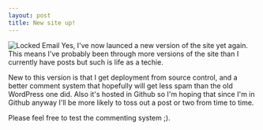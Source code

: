 ```yaml
---
layout: post
title: New site up!
---
```


![Locked Email](http://achey.net/images/new.png) Yes, I've now launced a new version of the site yet again.  This means I've probably been through more versions of the site than I currently have posts but such is life as a techie.

New to this version is that I get deployment from source control, and a better comment system that hopefully will get less spam than the old WordPress one did.  Also it's hosted in Github so I'm hoping that since I'm in Github anyway I'll be more likely to toss out a post or two from time to time.

Please feel free to test the commenting system ;).

